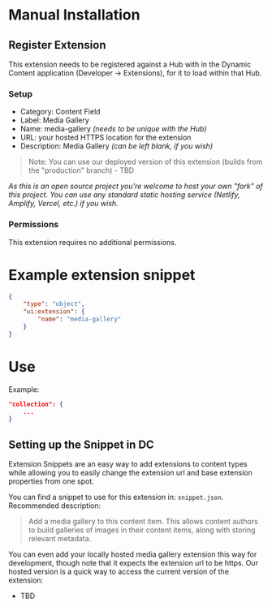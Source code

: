 # Manual Installation

## Register Extension

This extension needs to be registered against a Hub with in the Dynamic Content application (Developer -> Extensions), for it to load within that Hub.

### Setup

-   Category: Content Field
-   Label: Media Gallery
-   Name: media-gallery _(needs to be unique with the Hub)_
-   URL: your hosted HTTPS location for the extension
-   Description: Media Gallery _(can be left blank, if you wish)_

> Note:
> You can use our deployed version of this extension (builds from the "production" branch) - TBD

_As this is an open source project you're welcome to host your own "fork" of this project. You can use any standard static hosting service (Netlify, Amplify, Vercel, etc.) if you wish._

### Permissions

This extension requires no additional permissions.

# Example extension snippet

```json
{
	"type": "object",
	"ui:extension": {
		"name": "media-gallery"
	}
}
```

# Use

Example:

```json
"collection": {
    ...
}

```

## Setting up the Snippet in DC

Extension Snippets are an easy way to add extensions to content types while allowing you to easily change the extension url and base extension properties from one spot.

You can find a snippet to use for this extension in: `snippet.json`. Recommended description:

> Add a media gallery to this content item. This allows content authors to build galleries of images in their content items, along with storing relevant metadata.

You can even add your locally hosted media gallery extension this way for development, though note that it expects the extension url to be https. Our hosted version is a quick way to access the current version of the extension:

-   TBD
